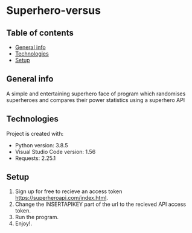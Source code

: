 # Superhero-versus

## Table of contents
* [General info](#general-info)
* [Technologies](#technologies)
* [Setup](#setup)

## General info
A simple and entertaining superhero face of program which randomises superheroes and compares their power statistics using a superhero API 

## Technologies
Project is created with:
* Python version: 3.8.5
* Visual Studio Code version: 1.56
* Requests: 2.25.1 
	
## Setup
1. Sign up for free to recieve an access token https://superheroapi.com/index.html.
2. Change the INSERTAPIKEY part of the url to the recieved API access token.
3. Run the program.
4. Enjoy!.
